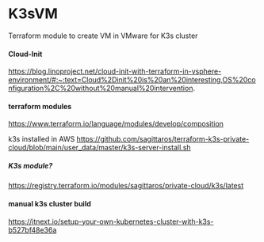 # K3sVM
Terraform module to create VM in VMware for K3s cluster


#### Cloud-Init
https://blog.linoproject.net/cloud-init-with-terraform-in-vsphere-environment/#:~:text=Cloud%2Dinit%20is%20an%20interesting,OS%20configuration%2C%20without%20manual%20intervention.

#### terraform modules
https://www.terraform.io/language/modules/develop/composition


k3s installed in AWS
https://github.com/sagittaros/terraform-k3s-private-cloud/blob/main/user_data/master/k3s-server-install.sh


##### K3s module?
https://registry.terraform.io/modules/sagittaros/private-cloud/k3s/latest


#### manual k3s cluster build
https://itnext.io/setup-your-own-kubernetes-cluster-with-k3s-b527bf48e36a
